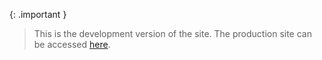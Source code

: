 {: .important }
> This is the development version of the site. The production site can be accessed [here](https://enigmadocs.npole.org/).